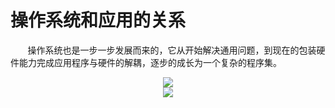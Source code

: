 # 操作系统和应用的关系

&nbsp;&nbsp;&nbsp;&nbsp;&nbsp;&nbsp;&nbsp;操作系统也是一步一步发展而来的，它从开始解决通用问题，到现在的包装硬件能力完成应用程序与硬件的解耦，逐步的成长为一个复杂的程序集。

<center>
<img src="https://weipeng2k.github.io/hot-wind/resources/program-how-to-run-09/chapter-9-1.jpg" />
</center>
<center>
<img src="https://weipeng2k.github.io/hot-wind/resources/program-how-to-run-09/chapter-9-2.jpg" />
</center>

